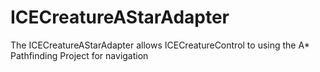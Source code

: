 # ICECreatureAStarAdapter
The ICECreatureAStarAdapter allows ICECreatureControl to using the A* Pathfinding Project for navigation

